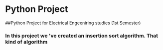 # Python Project
##Python Project for Electrical Engeeniring studies (1st Semester)
### In this project we 've created an insertion sort algorithm. That kind of algorithm 
